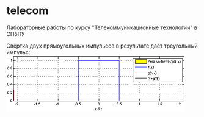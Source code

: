 # telecom
Лабораторные работы по курсу "Телекоммуникационные технологии" в СПбПУ

Свёртка двух прямоугольных импульсов в результате даёт треугольный импульс:
![alt text](images/convolution.gif)
